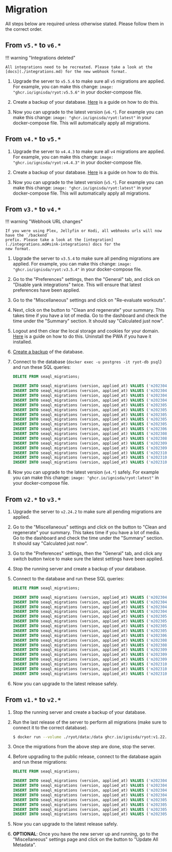 # Migration

All steps below are required unless otherwise stated. Please follow them in the correct
order.

## From `v5.*` to `v6.*`

!!! warning "Integrations deleted"

    All integrations need to be recreated. Please take a look at the
    [docs](./integrations.md) for the new webhook format.

1. Upgrade the server to `v5.5.6` to make sure all `v5` migrations are applied. For
   example, you can make this change: `image: "ghcr.io/ignisda/ryot:v5.5.6"` in your
   docker-compose file.

2. Create a backup of your database. [Here](./guides/exporting.md#exporting-the-entire-database)
   is a guide on how to do this.

3. Now you can upgrade to the latest version (`v6.*`). For example you can make this
   change: `image: "ghcr.io/ignisda/ryot:latest"` in your docker-compose file. This will
   automatically apply all migrations.

## From `v4.*` to `v5.*`

1. Upgrade the server to `v4.4.3` to make sure all `v4` migrations are applied. For
   example, you can make this change: `image: "ghcr.io/ignisda/ryot:v4.4.3"` in your
   docker-compose file.

2. Create a backup of your database. [Here](./guides/exporting.md#exporting-the-entire-database)
   is a guide on how to do this.

3. Now you can upgrade to the latest version (`v5.*`). For example you can make this
   change: `image: "ghcr.io/ignisda/ryot:latest"` in your docker-compose file. This will
   automatically apply all migrations.

## From `v3.*` to `v4.*`

!!! warning "Webhook URL changes"

    If you were using Plex, Jellyfin or Kodi, all webhooks urls will now have the `/backend`
    prefix. Please take a look at the [integration](./integrations.md#sink-integrations) docs for the
    new format.

1. Upgrade the server to `v3.5.4` to make sure all pending migrations are applied. For example,
   you can make this change: `image: "ghcr.io/ignisda/ryot:v3.5.4"` in your docker-compose file.

2. Go to the "Preferences" settings, then the "General" tab, and click on "Disable yank
   integrations" twice. This will ensure that latest preferences have been applied.

3. Go to the "Miscellaneous" settings and click on "Re-evaluate workouts".

4. Next, click on the button to "Clean and regenerate" your summary. This takes time if
   you have a lot of media. Go to the dashboard and check the time under the "Summary"
   section. It should say "Calculated just now".

5. Logout and then clear the local storage and cookies for your domain.
   [Here](https://intercom.help/scoutpad/en/articles/3478364-how-to-clear-local-storage-of-web-browser)
   is a guide on how to do this. Uninstall the PWA if you have it installed.

6. [Create a backup](https://simplebackups.com/blog/docker-postgres-backup-restore-guide-with-examples/#back-up-a-docker-postgresql-database) of the database.

7. Connect to the database (`docker exec -u postgres -it ryot-db psql`) and run these SQL
   queries:
   ```sql
   DELETE FROM seaql_migrations;

   INSERT INTO seaql_migrations (version, applied_at) VALUES ('m20230410_create_metadata', 1684693316);
   INSERT INTO seaql_migrations (version, applied_at) VALUES ('m20230413_create_person', 1684693316);
   INSERT INTO seaql_migrations (version, applied_at) VALUES ('m20230417_create_user', 1684693316);
   INSERT INTO seaql_migrations (version, applied_at) VALUES ('m20230419_create_seen', 1684693316);
   INSERT INTO seaql_migrations (version, applied_at) VALUES ('m20230501_create_metadata_group', 1697640078);
   INSERT INTO seaql_migrations (version, applied_at) VALUES ('m20230502_create_genre', 1684693316);
   INSERT INTO seaql_migrations (version, applied_at) VALUES ('m20230504_create_collection', 1684693316);
   INSERT INTO seaql_migrations (version, applied_at) VALUES ('m20230505_create_review', 1684693316);
   INSERT INTO seaql_migrations (version, applied_at) VALUES ('m20230509_create_import_report', 1684693316);
   INSERT INTO seaql_migrations (version, applied_at) VALUES ('m20230622_create_exercise', 1697640078);
   INSERT INTO seaql_migrations (version, applied_at) VALUES ('m20230804_create_user_measurement', 1697640078);
   INSERT INTO seaql_migrations (version, applied_at) VALUES ('m20230819_create_workout', 1697640078);
   INSERT INTO seaql_migrations (version, applied_at) VALUES ('m20230901_create_partial_metadata', 1697640078);
   INSERT INTO seaql_migrations (version, applied_at) VALUES ('m20230912_create_calendar_event', 1697640078);
   INSERT INTO seaql_migrations (version, applied_at) VALUES ('m20231003_create_partial_metadata_to_person', 1697640078);
   INSERT INTO seaql_migrations (version, applied_at) VALUES ('m20231016_create_collection_to_entity', 1697640078);
   INSERT INTO seaql_migrations (version, applied_at) VALUES ('m20231017_create_user_to_entity', 1697640078);
   ```

8. Now you can upgrade to the latest version (`v4.*`) safely. For example you can make this
   change: `image: "ghcr.io/ignisda/ryot:latest"` in your docker-compose file.

## From `v2.*` to `v3.*`

1. Upgrade the server to `v2.24.2` to make sure all pending migrations are applied.

2. Go to the "Miscellaneous" settings and click on the button to "Clean and regenerate"
   your summary. This takes time if you have a lot of media. Go to the dashboard and check
   the time under the "Summary" section. It should say "Calculated just now".

3. Go to the "Preferences" settings, then the "General" tab, and click any switch button
   twice to make sure the latest settings have been applied.

4. Stop the running server and create a backup of your database.

5. Connect to the database and run these SQL queries:
   ```sql
   DELETE FROM seaql_migrations;

   INSERT INTO seaql_migrations (version, applied_at) VALUES ('m20230410_create_metadata', 1684693316);
   INSERT INTO seaql_migrations (version, applied_at) VALUES ('m20230413_create_person', 1684693316);
   INSERT INTO seaql_migrations (version, applied_at) VALUES ('m20230417_create_user', 1684693316);
   INSERT INTO seaql_migrations (version, applied_at) VALUES ('m20230419_create_seen', 1684693316);
   INSERT INTO seaql_migrations (version, applied_at) VALUES ('m20230502_create_genre', 1684693316);
   INSERT INTO seaql_migrations (version, applied_at) VALUES ('m20230505_create_review', 1684693316);
   INSERT INTO seaql_migrations (version, applied_at) VALUES ('m20230507_create_collection', 1684693316);
   INSERT INTO seaql_migrations (version, applied_at) VALUES ('m20230509_create_import_report', 1684693316);
   INSERT INTO seaql_migrations (version, applied_at) VALUES ('m20230622_create_exercise', 1697640078);
   INSERT INTO seaql_migrations (version, applied_at) VALUES ('m20230804_create_user_measurement', 1697640078);
   INSERT INTO seaql_migrations (version, applied_at) VALUES ('m20230819_create_workout', 1697640078);
   INSERT INTO seaql_migrations (version, applied_at) VALUES ('m20230901_create_metadata_group', 1697640078);
   INSERT INTO seaql_migrations (version, applied_at) VALUES ('m20230901_create_partial_metadata', 1697640078);
   INSERT INTO seaql_migrations (version, applied_at) VALUES ('m20230912_create_calendar_event', 1697640078);
   INSERT INTO seaql_migrations (version, applied_at) VALUES ('m20231003_create_partial_metadata_to_person', 1697640078);
   INSERT INTO seaql_migrations (version, applied_at) VALUES ('m20231016_create_collection_to_entity', 1697640078);
   INSERT INTO seaql_migrations (version, applied_at) VALUES ('m20231017_create_user_to_entity', 1697640078);
   ```

6. Now you can upgrade to the latest release safely.

## From `v1.*` to `v2.*`

1. Stop the running server and create a backup of your database.

2. Run the last release of the server to perform all migrations (make sure to connect it to the correct database).
   ```bash
   $ docker run --volume ./ryot/data:/data ghcr.io/ignisda/ryot:v1.22.1
   ```

3. Once the migrations from the above step are done, stop the server.

4. Before upgrading to the public release, connect to the database again and run these migrations:
   ```sql
   DELETE FROM seaql_migrations;

   INSERT INTO seaql_migrations (version, applied_at) VALUES ('m20230410_create_metadata', 1684693316);
   INSERT INTO seaql_migrations (version, applied_at) VALUES ('m20230412_create_creator', 1684693316);
   INSERT INTO seaql_migrations (version, applied_at) VALUES ('m20230417_create_user', 1684693316);
   INSERT INTO seaql_migrations (version, applied_at) VALUES ('m20230419_create_seen', 1684693316);
   INSERT INTO seaql_migrations (version, applied_at) VALUES ('m20230502_create_genre', 1684693316);
   INSERT INTO seaql_migrations (version, applied_at) VALUES ('m20230505_create_review', 1684693316);
   INSERT INTO seaql_migrations (version, applied_at) VALUES ('m20230507_create_collection', 1684693316);
   INSERT INTO seaql_migrations (version, applied_at) VALUES ('m20230509_create_import_report', 1684693316);
   ```

5. Now you can upgrade to the latest release safely.

6. **OPTIONAL**: Once you have the new server up and running, go to the "Miscellaneous" settings page and click on the button to "Update All Metadata".
